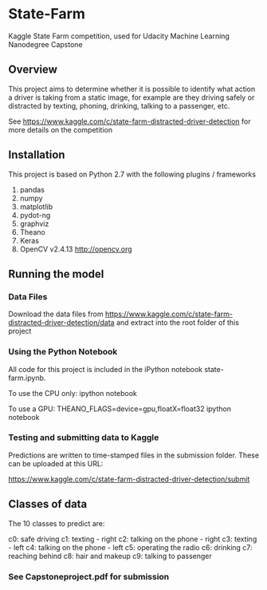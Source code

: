 # State-Farm

Kaggle State Farm competition, used for Udacity Machine Learning Nanodegree Capstone

## Overview

This project aims to determine whether it is possible to identify what action a driver is taking from a static image, 
for example are they driving safely or distracted by texting, phoning, drinking, talking to a passenger, etc.

See https://www.kaggle.com/c/state-farm-distracted-driver-detection for more details on the competition

## Installation

This project is based on Python 2.7 with the following plugins / frameworks

1. pandas
1. numpy
1. matplotlib
1. pydot-ng
1. graphviz
1. Theano
1. Keras
1. OpenCV v2.4.13 http://opencv.org

## Running the model

### Data Files
Download the data files from 
https://www.kaggle.com/c/state-farm-distracted-driver-detection/data 
and extract into the root folder of this project


### Using the Python Notebook
All code for this project is included in the iPython notebook state-farm.ipynb. 

To use the CPU only:
ipython notebook

To use a GPU:
THEANO_FLAGS=device=gpu,floatX=float32 ipython notebook


### Testing and submitting data to Kaggle
Predictions are written to time-stamped files in the submission folder.  These can be uploaded 
at this URL:

https://www.kaggle.com/c/state-farm-distracted-driver-detection/submit


## Classes of data

The 10 classes to predict are:

c0: safe driving
c1: texting - right
c2: talking on the phone - right
c3: texting - left
c4: talking on the phone - left
c5: operating the radio
c6: drinking
c7: reaching behind
c8: hair and makeup
c9: talking to passenger

### See Capstoneproject.pdf for submission 
